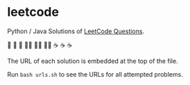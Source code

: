 # leetcode

Python / Java Solutions of [LeetCode Questions](https://leetcode.com/).

🐍 🐍 🐍 🏃‍♂️ 🏃‍♂️ 🏃‍♂️ ☕ ☕ ☕

The URL of each solution is embedded at the top of the file.

Run `bash urls.sh` to see the URLs for all attempted problems.

